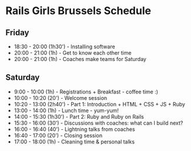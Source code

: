 # Rails Girls Brussels Schedule

## Friday

* 18:30 - 20:00 (1h30') - Installing software
* 20:00 - 21:00 (1h)    - Get to know each other time
* 20:00 - 21:00 (1h)	- Coaches make teams for Saturday

## Saturday

* 9:00 	- 10:00 (1h)	- Registrations + Breakfast - coffee time :)
* 10:00 - 10:20 (20')   - Welcome session
* 10:20 - 13:00 (2h40') - Part 1: Introduction + HTML + CSS + JS + Ruby
* 13:00 - 14:00 (1h)	- Lunch time - yum-yum!
* 14:00 - 15:30 (1h30')	- Part 2: Ruby and Ruby on Rails
* 15:30 - 16:00 (30')	- Discussions with coaches: what can I build next?
* 16:00 - 16:40 (40')	- Lightning talks from coaches
* 16:40 - 17:00 (20')	- Closing session
* 17:00 - 18:00 (1h)	- Cleaning time & personal talks